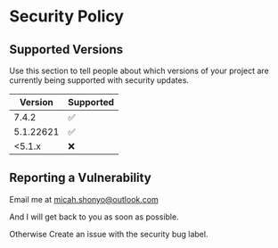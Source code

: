 # Security Policy

## Supported Versions

Use this section to tell people about which versions of your project are
currently being supported with security updates.

| Version   | Supported          |
| --------- | ------------------ |
| 7.4.2     | :white_check_mark: |
| 5.1.22621 | :white_check_mark: |
| <5.1.x    | :x:                |


## Reporting a Vulnerability

Email me at micah.shonyo@outlook.com

And I will get back to you as soon as possible.

Otherwise Create an issue with the security bug label.
